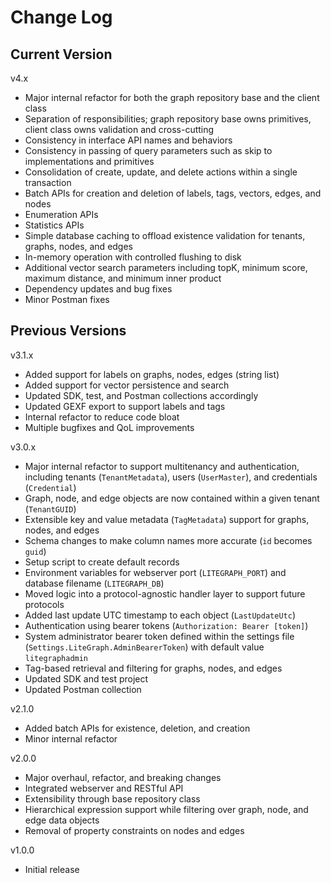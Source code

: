 # Change Log

## Current Version

v4.x

- Major internal refactor for both the graph repository base and the client class
- Separation of responsibilities; graph repository base owns primitives, client class owns validation and cross-cutting
- Consistency in interface API names and behaviors
- Consistency in passing of query parameters such as skip to implementations and primitives
- Consolidation of create, update, and delete actions within a single transaction
- Batch APIs for creation and deletion of labels, tags, vectors, edges, and nodes
- Enumeration APIs
- Statistics APIs
- Simple database caching to offload existence validation for tenants, graphs, nodes, and edges
- In-memory operation with controlled flushing to disk
- Additional vector search parameters including topK, minimum score, maximum distance, and minimum inner product
- Dependency updates and bug fixes
- Minor Postman fixes

## Previous Versions

v3.1.x

- Added support for labels on graphs, nodes, edges (string list)
- Added support for vector persistence and search
- Updated SDK, test, and Postman collections accordingly
- Updated GEXF export to support labels and tags
- Internal refactor to reduce code bloat
- Multiple bugfixes and QoL improvements

v3.0.x

- Major internal refactor to support multitenancy and authentication, including tenants (`TenantMetadata`), users (`UserMaster`), and credentials (`Credential`)
- Graph, node, and edge objects are now contained within a given tenant (`TenantGUID`)
- Extensible key and value metadata (`TagMetadata`) support for graphs, nodes, and edges
- Schema changes to make column names more accurate (`id` becomes `guid`)
- Setup script to create default records
- Environment variables for webserver port (`LITEGRAPH_PORT`) and database filename (`LITEGRAPH_DB`)
- Moved logic into a protocol-agnostic handler layer to support future protocols
- Added last update UTC timestamp to each object (`LastUpdateUtc`)
- Authentication using bearer tokens (`Authorization: Bearer [token]`)
- System administrator bearer token defined within the settings file (`Settings.LiteGraph.AdminBearerToken`) with default value `litegraphadmin`
- Tag-based retrieval and filtering for graphs, nodes, and edges
- Updated SDK and test project
- Updated Postman collection

v2.1.0

- Added batch APIs for existence, deletion, and creation
- Minor internal refactor 

v2.0.0

- Major overhaul, refactor, and breaking changes
- Integrated webserver and RESTful API
- Extensibility through base repository class
- Hierarchical expression support while filtering over graph, node, and edge data objects
- Removal of property constraints on nodes and edges

v1.0.0

- Initial release